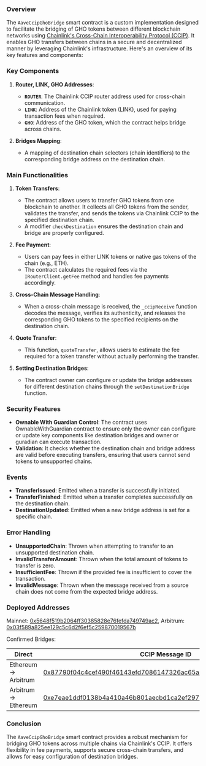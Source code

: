 ### Overview
The `AaveCcipGhoBridge` smart contract is a custom implementation designed to facilitate the bridging of GHO tokens between different blockchain networks using [Chainlink's Cross-Chain Interoperability Protocol (CCIP)](https://docs.chain.link/ccip). It enables GHO transfers between chains in a secure and decentralized manner by leveraging Chainlink's infrastructure. Here's an overview of its key features and components:

### Key Components
1. **Router, LINK, GHO Addresses**:
   - **`ROUTER`**: The Chainlink CCIP router address used for cross-chain communication.
   - **`LINK`**: Address of the Chainlink token (LINK), used for paying transaction fees when required.
   - **`GHO`**: Address of the GHO token, which the contract helps bridge across chains.

2. **Bridges Mapping**: 
   - A mapping of destination chain selectors (chain identifiers) to the corresponding bridge address on the destination chain.

### Main Functionalities
1. **Token Transfers**:
   - The contract allows users to transfer GHO tokens from one blockchain to another. It collects all GHO tokens from the sender, validates the transfer, and sends the tokens via Chainlink CCIP to the specified destination chain.
   - A modifier `checkDestination` ensures the destination chain and bridge are properly configured.

2. **Fee Payment**:
   - Users can pay fees in either LINK tokens or native gas tokens of the chain (e.g., ETH).
   - The contract calculates the required fees via the `IRouterClient.getFee` method and handles fee payments accordingly.

3. **Cross-Chain Message Handling**:
   - When a cross-chain message is received, the `_ccipReceive` function decodes the message, verifies its authenticity, and releases the corresponding GHO tokens to the specified recipients on the destination chain.

4. **Quote Transfer**:
   - This function, `quoteTransfer`, allows users to estimate the fee required for a token transfer without actually performing the transfer.

5. **Setting Destination Bridges**:
   - The contract owner can configure or update the bridge addresses for different destination chains through the `setDestinationBridge` function.

### Security Features
- **Ownable With Guardian Control**: The contract uses OwnableWithGuardian contract to ensure only the owner can configure or update key components like destination bridges and owner or guradian can execute transaction.
- **Validation**: It checks whether the destination chain and bridge address are valid before executing transfers, ensuring that users cannot send tokens to unsupported chains.

### Events
- **TransferIssued**: Emitted when a transfer is successfully initiated.
- **TransferFinished**: Emitted when a transfer completes successfully on the destination chain.
- **DestinationUpdated**: Emitted when a new bridge address is set for a specific chain.

### Error Handling
- **UnsupportedChain**: Thrown when attempting to transfer to an unsupported destination chain.
- **InvalidTransferAmount**: Thrown when the total amount of tokens to transfer is zero.
- **InsufficientFee**: Thrown if the provided fee is insufficient to cover the transaction.
- **InvalidMessage**: Thrown when the message received from a source chain does not come from the expected bridge address.

### Deployed Addresses

Mainnet: [0x5648f519b2064ff30385828e76fefda749749ac2](https://etherscan.io/address/0x5648f519b2064ff30385828e76fefda749749ac2), Arbitrum: [0x03f589a825ee129c5c6d2f6ef5c259870019567b](https://arbiscan.io/address/0x03f589a825ee129c5c6d2f6ef5c259870019567b)


Confirmed Bridges:

| Direct                | CCIP Message ID | Source Tx | Destination Tx |
| ---------------- | ---------- | ----------------------------------------------------------------------------------------------- | ------------------------------------------------------------------------------------------------ |
| Ethereum -> Arbitrum  | [0x87790f04c4cef490f46143efd7086147326ac65a3421c4aca82dd251f55bef82](https://ccip.chain.link/msg/0x87790f04c4cef490f46143efd7086147326ac65a3421c4aca82dd251f55bef82)  | [0xa0c72c9e705ce20bb53ba0a57d249d082930d791c3f733a95ea07398b946e4b3](https://etherscan.io/tx/0xa0c72c9e705ce20bb53ba0a57d249d082930d791c3f733a95ea07398b946e4b3)  | [0xcea9e503c001119535abf0016f3e2ccc8e71fe0e202522dec92dd52811334393](https://arbiscan.io/tx/0xcea9e503c001119535abf0016f3e2ccc8e71fe0e202522dec92dd52811334393) |
| Arbitrum -> Ethereum  | [0xe7eae1ddf0138b4a410a46b801aecbd1ca2ef29750980625fafa12adcf37946f](https://ccip.chain.link/msg/0xe7eae1ddf0138b4a410a46b801aecbd1ca2ef29750980625fafa12adcf37946f) | [0xa9751980b3a66903031a9751d92ab56c331ad76916fea9b21ac3a92f8970d743](https://arbiscan.io/tx/0xa9751980b3a66903031a9751d92ab56c331ad76916fea9b21ac3a92f8970d743) | [0x5310d08839775003e63a763c73721491d51439aea43de6b298388790922b8ba3](https://etherscan.io/tx/0x5310d08839775003e63a763c73721491d51439aea43de6b298388790922b8ba3) |

### Conclusion
The `AaveCcipGhoBridge` smart contract provides a robust mechanism for bridging GHO tokens across multiple chains via Chainlink's CCIP. It offers flexibility in fee payments, supports secure cross-chain transfers, and allows for easy configuration of destination bridges.